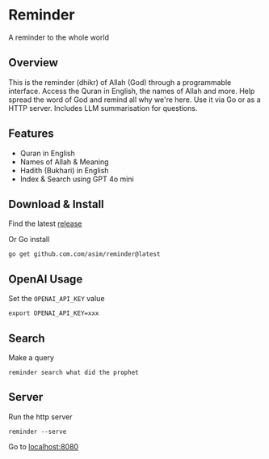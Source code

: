# Reminder

A reminder to the whole world

## Overview

This is the reminder (dhikr) of Allah (God) through a programmable interface. Access the Quran in English, the names of Allah and more. 
Help spread the word of God and remind all why we're here. Use it via Go or as a HTTP server. Includes LLM summarisation for questions.

## Features

- Quran in English
- Names of Allah & Meaning
- Hadith (Bukhari) in English
- Index & Search using GPT 4o mini

## Download & Install

Find the latest [release](https://github.com/asim/reminder/releases/latest)

Or Go install

```
go get github.com.com/asim/reminder@latest
```

## OpenAI Usage

Set the `OPENAI_API_KEY` value

```
export OPENAI_API_KEY=xxx
```

## Search

Make a query

```
reminder search what did the prophet
```

## Server

Run the http server 

```
reminder --serve
```

Go to [localhost:8080](https://localhost:8080)
